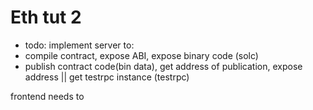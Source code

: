 # Eth tut 2

- todo:
implement server to:
- compile contract, expose ABI, expose binary code (solc)
- publish contract code(bin data), get address of publication, expose address || get testrpc instance (testrpc)

frontend needs to